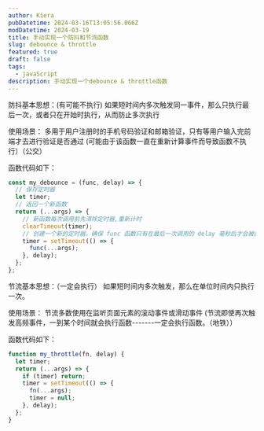 ```yaml
---
author: Kiera
pubDatetime: 2024-03-16T13:05:56.066Z
modDatetime: 2024-03-19
title: 手动实现一个防抖和节流函数
slug: debounce & throttle
featured: true
draft: false
tags:
  - javaScript
description: 手动实现一个debounce & throttle函数
---
```


防抖基本思想：(有可能不执行)
如果短时间内多次触发同一事件，那么只执行最后一次，或者只在开始时执行，从而防止多次执行

使用场景：
多用于用户注册时的手机号码验证和邮箱验证，只有等用户输入完前端才去进行验证是否通过
(可能由于该函数一直在重新计算事件而导致函数不执行）（公交）

函数代码如下：

```js
const my_debounce = (func, delay) => {
  // 保存定时器
  let timer;
  // 返回一个新函数
  return (...args) => {
    // 新函数每次调用前先清除定时器,重新计时
    clearTimeout(timer);
    // 创建一个新的定时器，确保 func 函数只有在最后一次调用的 delay 毫秒后才会被执行
    timer = setTimeout(() => {
      func(...args);
    }, delay);
  };
};
```

节流基本思想：（一定会执行）
如果短时间内多次触发，那么在单位时间内只执行一次。

使用场景：
节流多数使用在监听页面元素的滚动事件或滑动事件
(节流即使再次触发高频事件，一到某个时间就会执行函数-------一定会执行函数。（地铁））

函数代码如下：

```js
function my_throttle(fn, delay) {
  let timer;
  return (...args) => {
    if (timer) return;
    timer = setTimeout(() => {
      fn(...args);
      timer = null;
    }, delay);
  };
}
```

